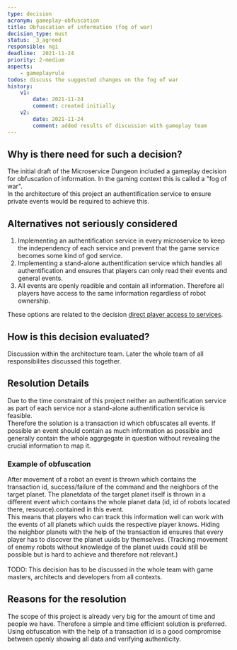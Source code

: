 ```yaml
---
type: decision
acronym: gameplay-obfuscation
title: Obfuscation of information (fog of war)
decision_type: must
status: _3_agreed
responsible: ngi
deadline:  2021-11-24
priority: 2-medium
aspects:
    - gameplayrule
todos: discuss the suggested changes on the fog of war
history:
    v1:
        date: 2021-11-24
        comment: created initially
    v2:
        date: 2021-11-24
        comment: added results of discussion with gameplay team
---
```


## Why is there need for such a decision?

The initial draft of the Microservice Dungeon included a gameplay decision for obfuscation of information. In the gaming context this is called a "fog of war".  
In the architecture of this project an authentification service to ensure private events would be required to achieve this.

## Alternatives not seriously considered

1. Implementing an authentification service in every microservice to keep the independency of each service and prevent that the game service becomes some kind of god service.
2. Implementing a stand-alone authentification service which handles all authentification and ensures that players can only read their events and general events.
3. All events are openly readible and contain all information. Therefore all players have access to the same information regardless of robot ownership.

These options are related to the decision [direct player access to services](./direct-playeraccess-to-services.md).

## How is this decision evaluated?

Discussion within the architecture team. Later the whole team of all responsibilites discussed this together.

## Resolution Details

Due to the time constraint of this project neither an authentification service as part of each service nor a stand-alone authentification service is feasible.  
Therefore the solution is a transaction id which obfuscates all events. If possible an event should contain as much information as possible and generally contain the whole aggrgegate in question without revealing the crucial information to map it. 

### Example of obfuscation
After movement of a robot an event is thrown which contains the transaction id, success/failure of the command and the neighbors of the target planet. The planetdata of the target planet itself is thrown in a different event which contains the whole planet data (id, id of robots located there, resource).contained in this event.  
This means that players who can track this information well can work with the events of all planets which uuids the respective player knows. Hiding the neighbor planets with the help of the transaction id ensures that every player has to discover the planet uuids by themselves. (Tracking movement of enemy robots without knowledge of the planet uuids could still be possible but is hard to achieve and therefore not relevant.)
<br>
<br>
TODO: This decision has to be discussed in the whole team with game masters, architects and developers from all contexts.


## Reasons for the resolution

The scope of this project is already very big for the amount of time and people we have. Therefore a simple and time efficient solution is preferred. Using obfuscation with the help of a transaction id is a good compromise between openly showing all data and verifying authenticity.


